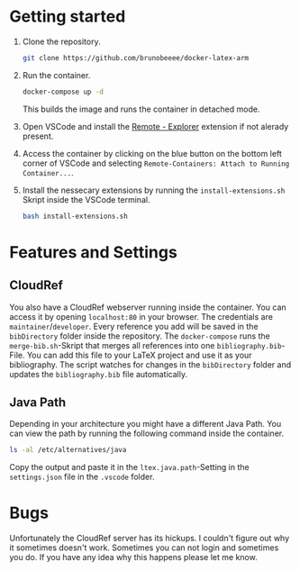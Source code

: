 # Getting started
1. Clone the repository.
    ```bash
    git clone https://github.com/brunobeeee/docker-latex-arm
    ```

2. Run the container.
    ```bash
    docker-compose up -d
    ```
    This builds the image and runs the container in detached mode.

3. Open VSCode and install the [Remote - Explorer](https://marketplace.visualstudio.com/items?itemName=ms-vscode.remote-explorer) extension if not alerady present.

4. Access the container by clicking on the blue button on the bottom left corner of VSCode and selecting `Remote-Containers: Attach to Running Container...`.

5. Install the nessecary extensions by running the `install-extensions.sh` Skript inside the VSCode terminal.
    ```bash
    bash install-extensions.sh
    ```

# Features and Settings

## CloudRef
You also have a CloudRef webserver running inside the container. You can access it by opening `localhost:80` in your browser. The credentials are `maintainer`/`developer`. Every reference you add will be saved in the `bibDirectory` folder inside the repository. The `docker-compose` runs the `merge-bib.sh`-Skript that merges all references into one `bibliography.bib`-File. You can add this file to your LaTeX project and use it as your bibliography. The script watches for changes in the `bibDirectory` folder and updates the `bibliography.bib` file automatically.

## Java Path
Depending in your architecture you might have a different Java Path. You can view the path by running the following command inside the container.
```bash
ls -al /etc/alternatives/java
```

Copy the output and paste it in the `ltex.java.path`-Setting in the `settings.json` file in the `.vscode` folder.

# Bugs
Unfortunately the CloudRef server has its hickups. I couldn't figure out why it sometimes doesn't work. Sometimes you can not login and sometimes you do. If you have any idea why this happens please let me know.
